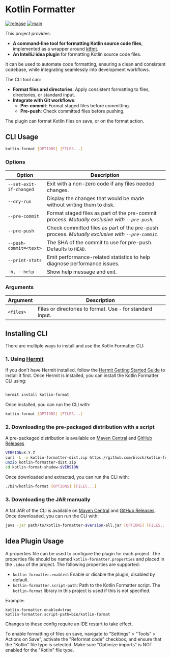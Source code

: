 # Kotlin Formatter

[![release](https://img.shields.io/maven-central/v/xyz.block.kotlin-formatter/kotlin-formatter?label=release&color=blue)](https://central.sonatype.com/namespace/xyz.block.kotlin-formatter)
[![main](https://github.com/block/kotlin-formatter/actions/workflows/push.yml/badge.svg)](https://github.com/block/kotlin-formatter/actions/workflows/push.yml)

This project provides:
- **A command-line tool for formatting Kotlin source code files**, implemented as a wrapper around [ktfmt](https://github.com/facebook/ktfmt/tree/main).
- **An IntelliJ idea plugin** for formatting Kotlin source code files.

It can be used to automate code formatting, ensuring a clean and consistent codebase, while integrating seamlessly into development workflows.

The CLI tool can:

- **Format files and directories**: Apply consistent formatting to files, directories, or standard input.
- **Integrate with Git workflows**:
  - **Pre-commit**: Format staged files before committing. 
  - **Pre-push**: Check committed files before pushing.

The plugin can format Kotlin files on save, or on the format action.

## CLI Usage

```bash
kotlin-format [OPTIONS] [FILES...]
```
### Options

| Option                  | Description                                                                                |
|-------------------------|-------------------------------------------------------------------------------------------|
| `--set-exit-if-changed` | Exit with a non-zero code if any files needed changes.                                    |
| `--dry-run`             | Display the changes that would be made without writing them to disk.                     |
| `--pre-commit`          | Format staged files as part of the pre-commit process. *Mutually exclusive with `--pre-push`.* |
| `--pre-push`            | Check committed files as part of the pre-push process. *Mutually exclusive with `--pre-commit`.* |
| `--push-commit=<text>`  | The SHA of the commit to use for pre-push. Defaults to `HEAD`.                            |
| `--print-stats`         | Emit performance-related statistics to help diagnose performance issues.                 |
| `-h, --help`            | Show help message and exit.                                                          |

### Arguments

| Argument      | Description                                |
|---------------|--------------------------------------------|
| `<files>`     | Files or directories to format. Use `-` for standard input. |

## Installing CLI

There are multiple ways to install and use the Kotlin Formatter CLI:

### 1. Using [Hermit](https://github.com/cashapp/hermit)
If you don't have Hermit installed, follow the [Hermit Getting Started Guide](https://cashapp.github.io/hermit/usage/get-started/) to install it first. Once Hermit is installed, you can install the Kotlin Formatter CLI using:
```bash

hermit install kotlin-format
```
Once installed, you can run the CLI with:
```bash
kotlin-format [OPTIONS] [FILES...]
```

### 2. Downloading the pre-packaged distribution with a script
A pre-packaged distribution is available on [Maven Central](https://repo1.maven.org/maven2/xyz/block/kotlin-formatter/kotlin-formatter-dist/) and [GitHub Releases](https://github.com/block/kotlin-formatter/releases)
```bash
VERSION=X.Y.Z
curl -L -o kotlin-formatter-dist.zip https://github.com/block/kotlin-formatter/releases/download/$VERSION/kotlin-formatter-dist-$VERSION.zip
unzip kotlin-formatter-dist.zip
cd kotlin-format-shadow-$VERSION
```
Once downloaded and extracted, you can run the CLI with:
```bash
./bin/kotlin-format [OPTIONS] [FILES...]
```
    
### 3. Downloading the JAR manually
A fat JAR of the CLI is available on [Maven Central](https://repo1.maven.org/maven2/xyz/block/kotlin-formatter/kotlin-formatter/) and [GitHub Releases](https://github.com/block/kotlin-formatter/releases). Once downloaded, you can run the CLI with:
```bash
java -jar path/to/kotlin-formatter-$version-all.jar [OPTIONS] [FILES...]
```

## Idea Plugin Usage

A properties file can be used to configure the plugin for each project. The properties file should be named `kotlin-formatter.properties` and placed in the `.idea` of the project. The following properties are supported:

- `kotlin-formatter.enabled`: Enable or disable the plugin, disabled by default.
- `kotlin-formatter.script-path`: Path to the Kotlin Formatter script. The `kotlin-format` library in this project is used if this is not specified.

Example:
```properties
kotlin-formatter.enabled=true
kotlin-formatter.script-path=bin/kotlin-format
```

Changes to these config require an IDE restart to take effect.

To enable formatting of files on save, navigate to "Settings" > "Tools" > Actions on Save", activate the "Reformat code" checkbox, and ensure that the "Kotlin" file type is selected.
Make sure "Optimize imports" is NOT enabled for the "Kotlin" file type.
